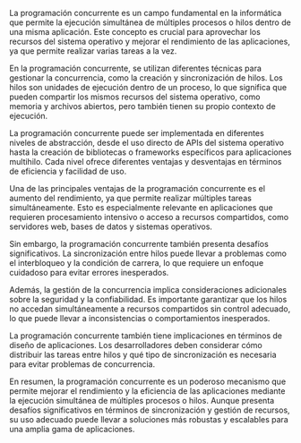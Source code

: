 La programación concurrente es un campo fundamental en la informática que permite la ejecución simultánea de múltiples procesos o hilos dentro de una misma aplicación. Este concepto es crucial para aprovechar los recursos del sistema operativo y mejorar el rendimiento de las aplicaciones, ya que permite realizar varias tareas a la vez.

En la programación concurrente, se utilizan diferentes técnicas para gestionar la concurrencia, como la creación y sincronización de hilos. Los hilos son unidades de ejecución dentro de un proceso, lo que significa que pueden compartir los mismos recursos del sistema operativo, como memoria y archivos abiertos, pero también tienen su propio contexto de ejecución.

La programación concurrente puede ser implementada en diferentes niveles de abstracción, desde el uso directo de APIs del sistema operativo hasta la creación de bibliotecas o frameworks específicos para aplicaciones multihilo. Cada nivel ofrece diferentes ventajas y desventajas en términos de eficiencia y facilidad de uso.

Una de las principales ventajas de la programación concurrente es el aumento del rendimiento, ya que permite realizar múltiples tareas simultáneamente. Esto es especialmente relevante en aplicaciones que requieren procesamiento intensivo o acceso a recursos compartidos, como servidores web, bases de datos y sistemas operativos.

Sin embargo, la programación concurrente también presenta desafíos significativos. La sincronización entre hilos puede llevar a problemas como el interbloqueo y la condición de carrera, lo que requiere un enfoque cuidadoso para evitar errores inesperados.

Además, la gestión de la concurrencia implica consideraciones adicionales sobre la seguridad y la confiabilidad. Es importante garantizar que los hilos no accedan simultáneamente a recursos compartidos sin control adecuado, lo que puede llevar a inconsistencias o comportamientos inesperados.

La programación concurrente también tiene implicaciones en términos de diseño de aplicaciones. Los desarrolladores deben considerar cómo distribuir las tareas entre hilos y qué tipo de sincronización es necesaria para evitar problemas de concurrencia.

En resumen, la programación concurrente es un poderoso mecanismo que permite mejorar el rendimiento y la eficiencia de las aplicaciones mediante la ejecución simultánea de múltiples procesos o hilos. Aunque presenta desafíos significativos en términos de sincronización y gestión de recursos, su uso adecuado puede llevar a soluciones más robustas y escalables para una amplia gama de aplicaciones.
